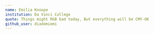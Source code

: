 ```yaml
---
name: Emilia Knoope 
institution: Da Vinci College
quote: Things might RGB bad today, But everything will be CMY-OK 
github_user: diademiemi
---
```

